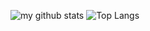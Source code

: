![my github stats](https://github-readme-stats.vercel.app/api?username=scorpion9979&custom_title=Ahmed's+GitHub+Stats&count_private=true&show_icons=true&theme=graywhite)
![Top Langs](https://github-readme-stats.vercel.app/api/top-langs/?username=scorpion9979&layout=compact&theme=graywhite&langs_count=8&card_width=445)
<!--
**scorpion9979/scorpion9979** is a ✨ _special_ ✨ repository because its `README.md` (this file) appears on your GitHub profile.

Here are some ideas to get you started:

- 🔭 I’m currently working on ...
- 🌱 I’m currently learning ...
- 👯 I’m looking to collaborate on ...
- 🤔 I’m looking for help with ...
- 💬 Ask me about ...
- 📫 How to reach me: ...
- 😄 Pronouns: ...
- ⚡ Fun fact: ...
-->
